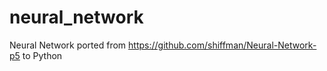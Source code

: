 # neural_network
Neural Network ported from https://github.com/shiffman/Neural-Network-p5 to Python
